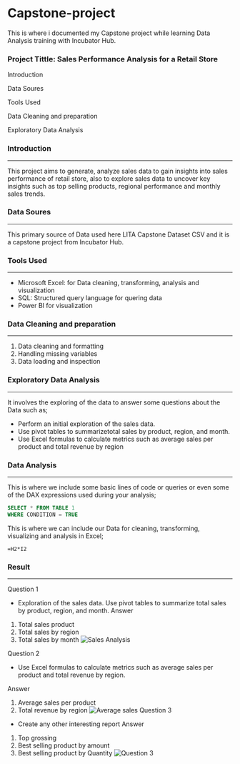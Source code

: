# Capstone-project
This is where i documented my Capstone project while learning Data Analysis training with Incubator Hub.

### Project Tittle: Sales Performance Analysis for a Retail Store

Introduction

Data Soures

Tools Used

Data Cleaning and preparation 

Exploratory Data Analysis

### Introduction
---
This project aims to generate, analyze sales data to gain insights into sales performance of retail store, also to explore sales data to uncover key insights such as top selling products, regional performance and monthly sales trends.

### Data Soures
---
This primary source of Data used here LITA Capstone Dataset CSV and it is a capstone project from Incubator Hub.

### Tools Used
---
 - Microsoft Excel: for Data cleaning, transforming, analysis and visualization
 - SQL: Structured query language for quering data
 - Power BI for visualization

### Data Cleaning and preparation
---
 1. Data cleaning and formatting
 2. Handling missing variables
 3. Data loading and inspection

### Exploratory Data Analysis
---
It involves the exploring of the data to answer some questions about the Data such as;
   - Perform an initial exploration of the sales data.
   - Use pivot tables to summarizetotal sales by product, region, and month.
   - Use Excel formulas to calculate metrics such as average sales per product and total revenue by region
     
### Data Analysis
---
This is where we include some basic lines of code or queries or even some of the DAX expressions used during your analysis;

```SQL
SELECT * FROM TABLE 1
WHERE CONDITION = TRUE
```
This is where we can include our Data for cleaning, transforming, visualizing and analysis in Excel;

```Excel
=H2*I2
```
### Result 
---
Question 1
 - Exploration of the sales data. Use pivot tables to summarize total sales by product, region, and month.
Answer
 1. Total sales product
 2. Total sales by region
 3. Total sales by month 
![Sales Analysis](https://github.com/user-attachments/assets/10a5148f-72c8-4094-9ed0-cd24edbc8b7a)

Question  2
- Use Excel formulas to calculate metrics such as average sales per product and
total revenue by region.

Answer
   1. Average sales per product
   2. Total revenue by region
![Average sales ](https://github.com/user-attachments/assets/d8287ab4-584f-4cbc-8f04-433774d0eda1)
Question 3
- Create any other interesting report
Answer
 1. Top grossing
 2. Best selling product by amount
 3. Best selling product by Quantity
![Question 3](https://github.com/user-attachments/assets/08017bfb-c4dd-405e-a03c-7bcc779a8097)



